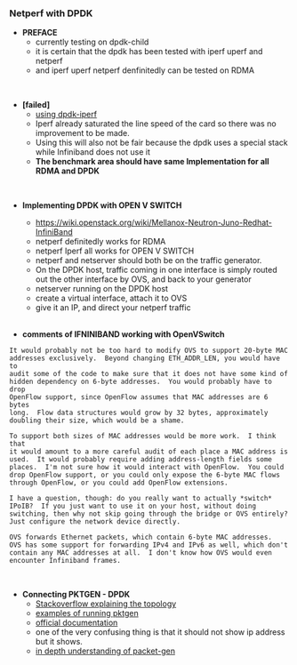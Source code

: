 ### Netperf with DPDK

- **PREFACE**
    - currently testing on dpdk-child
    - it is certain that the dpdk has been tested with iperf uperf and netperf
    - and iperf uperf netperf denfinitedly can be tested on RDMA

<br>

- **[failed]**
    - [using dpdk-iperf](https://github.com/ansyun/dpdk-iperf)
    - Iperf already saturated the line speed of the card so there was no improvement to be made.
    - Using this will also not be fair because the dpdk uses a special stack while Infiniband does not use it
    - **The benchmark area should have same Implementation for all RDMA and DPDK**

<br>

- **Implementing DPDK with OPEN V SWITCH**
    - https://wiki.openstack.org/wiki/Mellanox-Neutron-Juno-Redhat-InfiniBand
    - netperf definitedly works for RDMA
    - netperf Iperf all works for OPEN V SWITCH
    - netperf and netserver should both be on the traffic generator.
    - On the DPDK host, traffic coming in one interface is simply routed out the other interface by OVS, and back to your generator
    - netserver running on the DPDK host
    - create a virtual interface, attach it to OVS
    - give it an IP, and direct your netperf traffic

    <br>

- **comments of IFNINIBAND working with OpenVSwitch**

```
It would probably not be too hard to modify OVS to support 20-byte MAC
addresses exclusively.  Beyond changing ETH_ADDR_LEN, you would have to
audit some of the code to make sure that it does not have some kind of
hidden dependency on 6-byte addresses.  You would probably have to drop
OpenFlow support, since OpenFlow assumes that MAC addresses are 6 bytes
long.  Flow data structures would grow by 32 bytes, approximately
doubling their size, which would be a shame.

To support both sizes of MAC addresses would be more work.  I think that
it would amount to a more careful audit of each place a MAC address is
used.  It would probably require adding address-length fields some
places.  I'm not sure how it would interact with OpenFlow.  You could
drop OpenFlow support, or you could only expose the 6-byte MAC flows
through OpenFlow, or you could add OpenFlow extensions.

I have a question, though: do you really want to actually *switch*
IPoIB?  If you just want to use it on your host, without doing
switching, then why not skip going through the bridge or OVS entirely?
Just configure the network device directly.
```

```
OVS forwards Ethernet packets, which contain 6-byte MAC addresses.
OVS has some support for forwarding IPv4 and IPv6 as well, which don't
contain any MAC addresses at all.  I don't know how OVS would even
encounter Infiniband frames.
```

<br>

- **Connecting PKTGEN - DPDK**
    - [Stackoverflow explaining the topology ](https://stackoverflow.com/questions/45473475/understanding-dpdk-pktgens-destination-addressing)
    - [examples of running pktgen](https://github.com/danieltt/pktgen/tree/master/examples)
    - [official documentation](http://pktgen-dpdk.readthedocs.io/en/latest/getting_started.html)
    - one of the very confusing thing is that it should not show ip address but it shows.
    - [in depth understanding of packet-gen](https://people.kth.se/~danieltt/pktgen/docs/DanielTurull-thesis.pdf)








<br>
